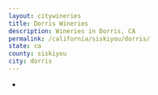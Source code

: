 ```yaml
---
layout: citywineries
title: Dorris Wineries
description: Wineries in Dorris, CA
permalink: /california/siskiyou/dorris/
state: ca
county: siskiyou
city: dorris
---
```

-
